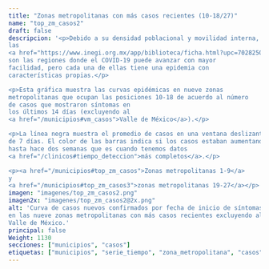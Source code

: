 ```yaml
---
title: "Zonas metropolitanas con más casos recientes (10-18/27)"
name: "top_zm_casos2"
draft: false
descripcion: '<p>Debido a su densidad poblacional y movilidad interna,
las
<a href="https://www.inegi.org.mx/app/biblioteca/ficha.html?upc=702825006792" target="_blank">zonas metropolitanas</a>
son las regiones donde el COVID-19 puede avanzar con mayor
facilidad, pero cada una de ellas tiene una epidemia con
características propias.</p>

<p>Esta gráfica muestra las curvas epidémicas en nueve zonas
metropolitanas que ocupan las posiciones 10-18 de acuerdo al número
de casos que mostraron síntomas en
los últimos 14 días (excluyendo al
<a href="/municipios#vm_casos">Valle de México</a>).</p>

<p>La línea negra muestra el promedio de casos en una ventana deslizante
de 7 días. El color de las barras indica si los casos estaban aumentando
hasta hace dos semanas que es cuando tenemos datos
<a href="/clinicos#tiempo_deteccion">más completos</a>.</p>

<p><a href="/municipios#top_zm_casos">Zonas metropolitanas 1-9</a>
y
<a href="/municipios#top_zm_casos3">zonas metropolitanas 19-27</a></p>'
imagen: "imagenes/top_zm_casos2.png"
imagen2x: "imagenes/top_zm_casos2@2x.png"
alt: 'Curva de casos nuevos confirmados por fecha de inicio de síntomas
en las nueve zonas metropolitanas con más casos recientes excluyendo al
Valle de México.'
principal: false
Weight: 1130
secciones: ["municipios", "casos"]
etiquetas: ["municipios", "serie_tiempo", "zona_metropolitana", "casos"]
---
```

